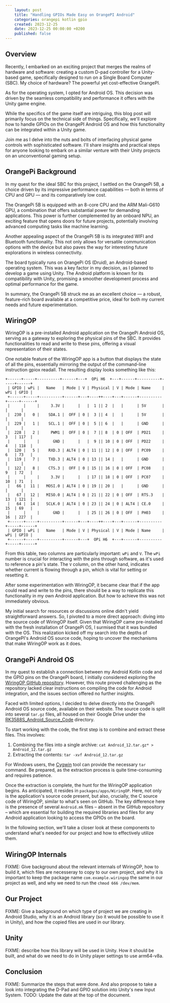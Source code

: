 ```yaml
---
    layout: post
    title: "Handling GPIOs Made Easy on OrangePI Android"
    categories: orangepi kotlin gpio
    created: 2023-12-25
    date: 2023-12-25 00:00:00 +0200
    published: false
---
```

## Overview
Recently, I embarked on an exciting project that merges the realms of hardware and software: creating a custom D-pad controller for a Unity-based game, specifically designed to run on a Single Board Computer (SBC). My choice of hardware? The powerful yet cost-effective OrangePI.

As for the operating system, I opted for Android OS. This decision was driven by the seamless compatibility and performance it offers with the Unity game engine.

While the specifics of the game itself are intriguing, this blog post will primarily focus on the technical side of things. Specifically, we'll explore how to handle GPIOs on the OrangePI Android OS and how this functionality can be integrated within a Unity game.

Join me as I delve into the nuts and bolts of interfacing physical game controls with sophisticated software. I'll share insights and practical steps for anyone looking to embark on a similar venture with their Unity projects on an unconventional gaming setup.

## OrangePi Background
In my quest for the ideal SBC for this project, I settled on the OrangePi 5B, a choice driven by its impressive performance capabilities — both in terms of CPU and GPU — and its comparatively low cost.

The OrangePi 5B is equipped with an 8-core CPU and the ARM Mali-G610 GPU, a combination that offers substantial power for demanding applications. This power is further complemented by an onboard NPU, an exciting feature that opens doors for future projects, potentially involving advanced computing tasks like machine learning.

Another appealing aspect of the OrangePi 5B is its integrated WIFI and Bluetooth functionality. This not only allows for versatile communication options with the device but also paves the way for interesting future explorations in wireless connectivity.

The board typically runs on OrangePi OS (Druid), an Android-based operating system. This was a key factor in my decision, as I planned to develop a game using Unity. The Android platform is known for its compatibility with Unity, promising a smoother development process and optimal performance for the game.

In summary, the OrangePi 5B struck me as an excellent choice — a robust, feature-rich board available at a competitive price, ideal for both my current needs and future experimentation.

## WiringOP
WiringOP is a pre-installed Android application on the OrangePi Android OS, serving as a gateway to exploring the physical pins of the SBC. It provides functionalities to read and write to these pins, offering a visual representation of their states.

One notable feature of the WiringOP app is a button that displays the state of all the pins, essentially mirroring the output of the command-line instruction gpiox readall. The resulting display looks something like this:

```shell
+------+-----+----------+------+---+  OPi H6  +---+------+----------+-----+------+
 | GPIO | wPi |   Name   | Mode | V | Physical | V | Mode | Name     | wPi | GPIO |
 +------+-----+----------+------+---+----++----+---+------+----------+-----+------+
 |      |     |     3.3V |      |   |  1 || 2  |   |      | 5V       |     |      |
 |  230 |   0 |    SDA.1 |  OFF | 0 |  3 || 4  |   |      | 5V       |     |      |
 |  229 |   1 |    SCL.1 |  OFF | 0 |  5 || 6  |   |      | GND      |     |      |
 |  228 |   2 |     PWM1 |  OFF | 0 |  7 || 8  | 0 | OFF  | PD21     | 3   | 117  |
 |      |     |      GND |      |   |  9 || 10 | 0 | OFF  | PD22     | 4   | 118  |
 |  120 |   5 |    RXD.3 | ALT4 | 0 | 11 || 12 | 0 | OFF  | PC09     | 6   | 73   |
 |  119 |   7 |    TXD.3 | ALT4 | 0 | 13 || 14 |   |      | GND      |     |      |
 |  122 |   8 |    CTS.3 |  OFF | 0 | 15 || 16 | 0 | OFF  | PC08     | 9   | 72   |
 |      |     |     3.3V |      |   | 17 || 18 | 0 | OFF  | PC07     | 10  | 71   |
 |   66 |  11 |   MOSI.0 | ALT4 | 0 | 19 || 20 |   |      | GND      |     |      |
 |   67 |  12 |   MISO.0 | ALT4 | 0 | 21 || 22 | 0 | OFF  | RTS.3    | 13  | 121  |
 |   64 |  14 |   SCLK.0 | ALT4 | 0 | 23 || 24 | 0 | ALT4 | CE.0     | 15  | 69   |
 |      |     |      GND |      |   | 25 || 26 | 0 | OFF  | PH03     | 16  | 227  |
 +------+-----+----------+------+---+----++----+---+------+----------+-----+------+
 | GPIO | wPi |   Name   | Mode | V | Physical | V | Mode | Name     | wPi | GPIO |
 +------+-----+----------+------+---+  OPi H6  +---+------+----------+-----+------+
```

From this table, two columns are particularly important: `wPi` and `V`. The `wPi` number is crucial for interacting with the pins through software, as it's used to reference a pin's state. The `V` column, on the other hand, indicates whether current is flowing through a pin, which is vital for setting or resetting it.

After some experimentation with WiringOP, it became clear that if the app could read and write to the pins, there should be a way to replicate this functionality in my own Android application. But how to achieve this was not immediately obvious.

My initial search for resources or discussions online didn't yield straightforward answers. So, I pivoted to a more direct approach: diving into the source code of WiringOP itself. Given that WiringOP came pre-installed with the fresh installation of OrangePi OS, I surmised that it was bundled with the OS. This realization kicked off my search into the depths of OrangePI's Android OS source code, hoping to uncover the mechanisms that make WiringOP work as it does.

## OrangePi Android OS
In my quest to establish a connection between my Android Kotlin code and the GPIO pins on the OrangePi board, I initially considered exploring the [WiringOP GitHub repository](https://github.com/orangepi-xunlong/wiringOP). However, this route proved challenging as the repository lacked clear instructions on compiling the code for Android integration, and the issues section offered no further insights.

Faced with limited options, I decided to delve directly into the OrangePi Android OS source code, available on their website. The source code is split into several `tar.gz` files, all housed on their Google Drive under the [RK3588S_Android_Source_Code](https://drive.google.com/drive/folders/14efL7SWZ68CZCbUayngLL4iAtGQoV9a0) directory.

To start working with the code, the first step is to combine and extract these files. This involves:

1. Combining the files into a single archive: `cat Android_12.tar.gz* > Android_12.tar.gz`
2. Extracting the contents: `tar -xvf Android_12.tar.gz`

For Windows users, the [Cygwin](https://cygwin.com/) tool can provide the necessary `tar` command. Be prepared, as the extraction process is quite time-consuming and requires patience.

Once the extraction is complete, the hunt for the WiringOP application begins. As anticipated, it resides in `packages/apps/WiringOP`. Here, not only is the application's source code present, but also, crucially, the C source code of WiringOP, similar to what's seen on GitHub. The key difference here is the presence of several `Android.mk` files – absent in the GitHub repository – which are essential for building the required libraries and files for any Android application looking to access the GPIOs on the board.

In the following section, we'll take a closer look at these components to understand what's needed for our project and how to effectively utilize them.

## WiringOP Internals
FIXME: Give background about the relevant internals of WiringOP, how to build it, which files are necesseray to copy to our own project, and why it is important to keep the package name `com.example.wiringop` the same in our project as well, and why we need to run the `chmod 666 /dev/mem`.

## Our Project
FIXME: Give a background on which type of project we are creating in Android Studio, why it is an Android library (so it would be possible to use it in Unity), and how the copied files are used in our library.

## Unity
FIXME: describe how this library will be used in Unity. How it should be built, and what do we need to do in Unity player settings to use arm64-v8a.

## Conclusion
FIXME: Summarize the steps that were done. And also propose to take a look into integrating the D-Pad and GPIO solution into Unity's new Input System.
TODO: Update the date at the top of the document.